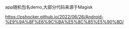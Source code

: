 app随机包名demo,大部分代码来源于Magisk

https://pshocker.github.io/2022/06/26/Android-%E9%9A%8F%E6%9C%BA%E5%8C%85%E5%90%8D/
